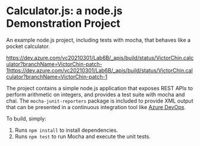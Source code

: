 Calculator.js: a node.js Demonstration Project
==============================================
An example node.js project, including tests with mocha, that behaves like
a pocket calculator.

https://dev.azure.com/vc20210301/Lab6B/_apis/build/status/VictorChin.calculator?branchName=VictorChin-patch-1https://dev.azure.com/vc20210301/Lab6B/_apis/build/status/VictorChin.calculator?branchName=VictorChin-patch-1

The project contains a simple node.js application that exposes REST APIs
to perform arithmetic on integers, and provides a test suite with mocha
and chai.  The `mocha-junit-reporters` package is included to provide XML
output that can be presented in a continuous integration tool like
[Azure DevOps](https://azure.com/devops).

To build, simply:

1. Runs `npm install` to install dependencies.
2. Runs `npm test` to run Mocha and execute the unit tests.

